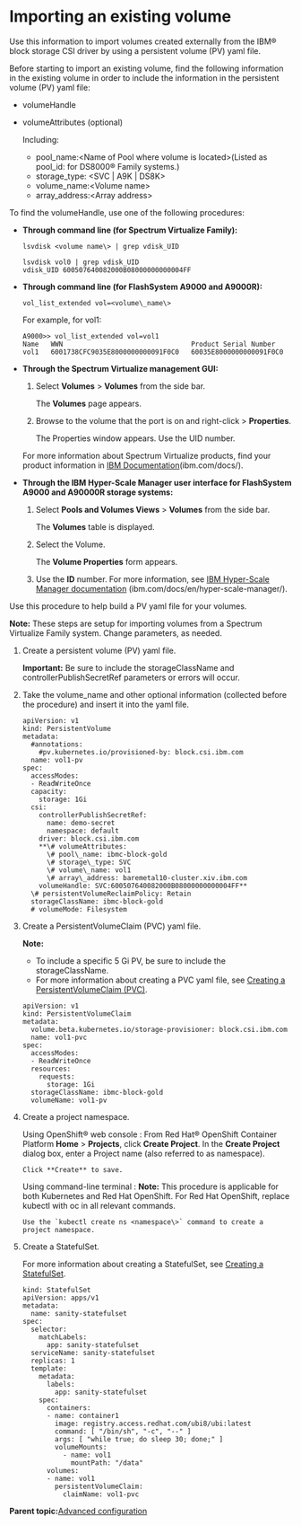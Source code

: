 # Importing an existing volume

Use this information to import volumes created externally from the IBM® block storage CSI driver by using a persistent volume \(PV\) yaml file.

Before starting to import an existing volume, find the following information in the existing volume in order to include the information in the persistent volume \(PV\) yaml file:

-   volumeHandle
-   volumeAttributes \(optional\)

    Including:

    -   pool\_name:<Name of Pool where volume is located\>\(Listed as pool\_id: for DS8000® Family systems.\)
    -   storage\_type: <SVC \| A9K \| DS8K\>
    -   volume\_name:<Volume name\>
    -   array\_address:<Array address\>

To find the volumeHandle, use one of the following procedures:

-   **Through command line \(for Spectrum Virtualize Family\):**

    ```
    lsvdisk <volume name\> | grep vdisk_UID
    ```

    ```screen
    lsvdisk vol0 | grep vdisk_UID
    vdisk_UID 600507640082000B08000000000004FF
    
    ```

-   **Through command line \(for FlashSystem A9000 and A9000R\):**

    ```
    vol_list_extended vol=<volume\_name\>
    ```

    For example, for vol1:

    ```screen
    A9000>> vol_list_extended vol=vol1
    Name   WWN                                Product Serial Number     
    vol1   6001738CFC9035E8000000000091F0C0   60035E8000000000091F0C0 
    ```

-   **Through the Spectrum Virtualize management GUI:**

    1.  Select **Volumes** \> **Volumes** from the side bar.

        The **Volumes** page appears.

    2.  Browse to the volume that the port is on and right-click \> **Properties**.

        The Properties window appears. Use the UID number.

    For more information about Spectrum Virtualize products, find your product information in [IBM Documentation](https://www.ibm.com/docs/)\(ibm.com/docs/\).

-   **Through the IBM Hyper-Scale Manager user interface for FlashSystem A9000 and A90000R storage systems:**

    1.  Select **Pools and Volumes Views** \> **Volumes** from the side bar.

        The **Volumes** table is displayed.

    2.  Select the Volume.

        The **Volume Properties** form appears.

    3.  Use the **ID** number.
    For more information, see [IBM Hyper-Scale Manager documentation](https://www.ibm.com/docs/en/hyper-scale-manager/) \(ibm.com/docs/en/hyper-scale-manager/).


Use this procedure to help build a PV yaml file for your volumes.

**Note:** These steps are setup for importing volumes from a Spectrum Virtualize Family system. Change parameters, as needed.

1.  Create a persistent volume \(PV\) yaml file.

    **Important:** Be sure to include the storageClassName and controllerPublishSecretRef parameters or errors will occur.

2.  Take the volume\_name and other optional information \(collected before the procedure\) and insert it into the yaml file.

    ```screen
    apiVersion: v1
    kind: PersistentVolume
    metadata:
      #annotations:
        #pv.kubernetes.io/provisioned-by: block.csi.ibm.com
      name: vol1-pv
    spec:
      accessModes:
      - ReadWriteOnce
      capacity:
        storage: 1Gi
      csi:
        controllerPublishSecretRef:
          name: demo-secret
          namespace: default
        driver: block.csi.ibm.com
        **\# volumeAttributes:
          \# pool\_name: ibmc-block-gold
          \# storage\_type: SVC
          \# volume\_name: vol1
          \# array\_address: baremetal10-cluster.xiv.ibm.com
        volumeHandle: SVC:600507640082000B08000000000004FF**
      \# persistentVolumeReclaimPolicy: Retain
      storageClassName: ibmc-block-gold
      # volumeMode: Filesystem
    ```

3.  Create a PersistentVolumeClaim \(PVC\) yaml file.

    **Note:**

    -   To include a specific 5 Gi PV, be sure to include the storageClassName.
    -   For more information about creating a PVC yaml file, see [Creating a PersistentVolumeClaim \(PVC\)](csi_ug_config_create_pvc.md).
    ```screen
    apiVersion: v1
    kind: PersistentVolumeClaim
    metadata:
      volume.beta.kubernetes.io/storage-provisioner: block.csi.ibm.com
      name: vol1-pvc
    spec:
      accessModes:
      - ReadWriteOnce
      resources:
        requests:
          storage: 1Gi
      storageClassName: ibmc-block-gold
      volumeName: vol1-pv
    ```

4.  Create a project namespace.

    Using OpenShift® web console
    :   From Red Hat® OpenShift Container Platform **Home** \> **Projects**, click **Create Project**. In the **Create Project** dialog box, enter a Project name \(also referred to as namespace\).

        Click **Create** to save.

    Using command-line terminal
    :   **Note:** This procedure is applicable for both Kubernetes and Red Hat OpenShift. For Red Hat OpenShift, replace kubectl with oc in all relevant commands.

        Use the `kubectl create ns <namespace\>` command to create a project namespace.

5.  Create a StatefulSet.

    For more information about creating a StatefulSet, see [Creating a StatefulSet](csi_ug_config_create_statefulset.md).

    ```screen
    kind: StatefulSet
    apiVersion: apps/v1
    metadata:
      name: sanity-statefulset
    spec:
      selector:
        matchLabels:
          app: sanity-statefulset
      serviceName: sanity-statefulset
      replicas: 1
      template:
        metadata:
          labels:
            app: sanity-statefulset
        spec:
          containers:
          - name: container1
            image: registry.access.redhat.com/ubi8/ubi:latest
            command: [ "/bin/sh", "-c", "--" ]
            args: [ "while true; do sleep 30; done;" ]
            volumeMounts:
              - name: vol1
                mountPath: "/data"
          volumes:
          - name: vol1
            persistentVolumeClaim:
              claimName: vol1-pvc
    
    ```


**Parent topic:**[Advanced configuration](csi_ug_config_advanced.md)

